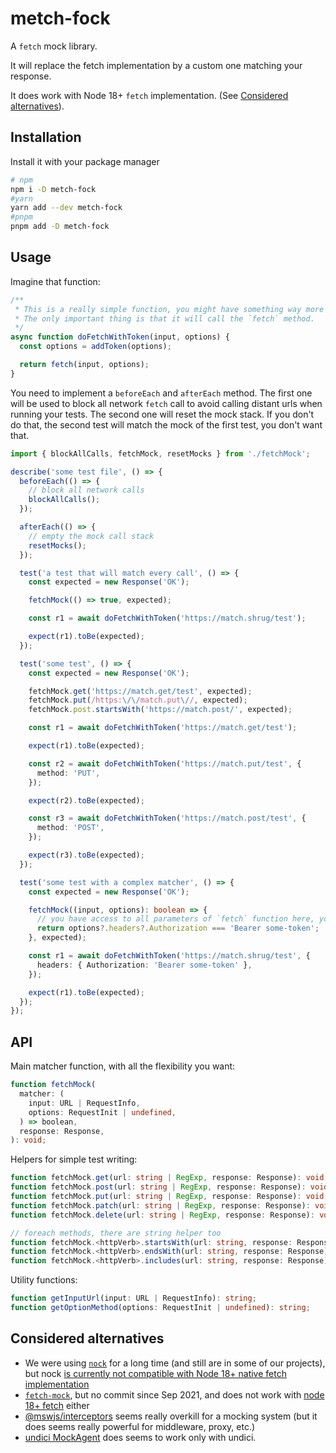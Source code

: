 # metch-fock

A `fetch` mock library.

It will replace the fetch implementation by a custom one matching your response.

It does work with Node 18+ `fetch` implementation. (See [Considered alternatives](#considered-alternatives)).

## Installation

Install it with your package manager

```sh
# npm
npm i -D metch-fock
#yarn
yarn add --dev metch-fock
#pnpm
pnpm add -D metch-fock
```

## Usage

Imagine that function:

```ts
/**
 * This is a really simple function, you might have something way more complicated in your codebase.
 * The only important thing is that it will call the `fetch` method.
 */
async function doFetchWithToken(input, options) {
  const options = addToken(options);

  return fetch(input, options);
}
```

You need to implement a `beforeEach` and `afterEach` method.
The first one will be used to block all network `fetch` call to avoid calling distant urls when running your tests.
The second one will reset the mock stack. If you don't do that, the second test will match the mock of the first test, you don't want that.

```ts
import { blockAllCalls, fetchMock, resetMocks } from './fetchMock';

describe('some test file', () => {
  beforeEach(() => {
    // block all network calls
    blockAllCalls();
  });

  afterEach(() => {
    // empty the mock call stack
    resetMocks();
  });

  test('a test that will match every call', () => {
    const expected = new Response('OK');

    fetchMock(() => true, expected);

    const r1 = await doFetchWithToken('https://match.shrug/test');

    expect(r1).toBe(expected);
  });

  test('some test', () => {
    const expected = new Response('OK');

    fetchMock.get('https://match.get/test', expected);
    fetchMock.put(/https:\/\/match.put\//, expected);
    fetchMock.post.startsWith('https://match.post/', expected);

    const r1 = await doFetchWithToken('https://match.get/test');

    expect(r1).toBe(expected);

    const r2 = await doFetchWithToken('https://match.put/test', {
      method: 'PUT',
    });

    expect(r2).toBe(expected);

    const r3 = await doFetchWithToken('https://match.post/test', {
      method: 'POST',
    });

    expect(r3).toBe(expected);
  });

  test('some test with a complex matcher', () => {
    const expected = new Response('OK');

    fetchMock((input, options): boolean => {
      // you have access to all parameters of `fetch` function here, you can return anything you want
      return options?.headers?.Authorization === 'Bearer some-token';
    }, expected);

    const r1 = await doFetchWithToken('https://match.shrug/test', {
      headers: { Authorization: 'Bearer some-token' },
    });

    expect(r1).toBe(expected);
  });
});
```

## API

Main matcher function, with all the flexibility you want:

```ts
function fetchMock(
  matcher: (
    input: URL | RequestInfo,
    options: RequestInit | undefined,
  ) => boolean,
  response: Response,
): void;
```

Helpers for simple test writing:

```ts
function fetchMock.get(url: string | RegExp, response: Response): void;
function fetchMock.post(url: string | RegExp, response: Response): void;
function fetchMock.put(url: string | RegExp, response: Response): void;
function fetchMock.patch(url: string | RegExp, response: Response): void;
function fetchMock.delete(url: string | RegExp, response: Response): void;

// foreach methods, there are string helper too
function fetchMock.<httpVerb>.startsWith(url: string, response: Response): void;
function fetchMock.<httpVerb>.endsWith(url: string, response: Response): void;
function fetchMock.<httpVerb>.includes(url: string, response: Response): void;
```

Utility functions:

```ts
function getInputUrl(input: URL | RequestInfo): string;
function getOptionMethod(options: RequestInit | undefined): string;
```

## Considered alternatives

- We were using [`nock`](https://github.com/nock/nock) for a long time (and still are in some of our projects), but nock [is currently not compatible with Node 18+ native fetch implementation](https://github.com/nock/nock/issues/2397)
- [`fetch-mock`](https://github.com/wheresrhys/fetch-mock), but no commit since Sep 2021, and does not work with [node 18+ fetch](https://github.com/wheresrhys/fetch-mock/issues/658) either
- [@mswjs/interceptors](https://github.com/mswjs/interceptors) seems really overkill for a mocking system (but it does seems really powerful for middleware, proxy, etc.)
- [undici MockAgent](https://undici.nodejs.org/#/docs/best-practices/mocking-request) does seems to work only with undici.
